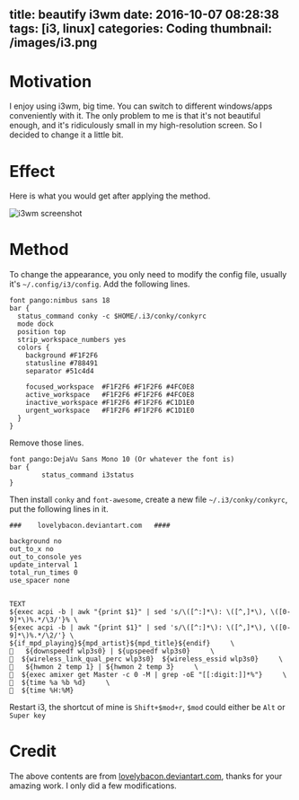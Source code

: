 title: beautify i3wm
date: 2016-10-07 08:28:38
tags: [i3, linux]
categories: Coding
thumbnail: /images/i3.png
---

# Motivation
I enjoy using i3wm, big time. You can switch to different windows/apps conveniently with it. The only problem to me is that it's not beautiful enough, and it's ridiculously small in my high-resolution screen. So I decided to change it a little bit.

# Effect
Here is what you would get after applying the method.

![i3wm screenshot](/images/i3wm_screenshot.png)

# Method
To change the appearance, you only need to modify the config file, usually it's `~/.config/i3/config`. Add the following lines.

```
font pango:nimbus sans 18
bar {
  status_command conky -c $HOME/.i3/conky/conkyrc
  mode dock
  position top
  strip_workspace_numbers yes
  colors {
    background #F1F2F6
    statusline #788491
    separator #51c4d4

    focused_workspace  #F1F2F6 #F1F2F6 #4FC0E8
    active_workspace   #F1F2F6 #F1F2F6 #4FC0E8
    inactive_workspace #F1F2F6 #F1F2F6 #C1D1E0
    urgent_workspace   #F1F2F6 #F1F2F6 #C1D1E0
  }
}
```

Remove those lines.

```
font pango:DejaVu Sans Mono 10 (Or whatever the font is)
bar {
        status_command i3status
}
```

Then install `conky` and `font-awesome`, create a new file `~/.i3/conky/conkyrc`, put the following lines in it.

```
###    lovelybacon.deviantart.com   ####

background no
out_to_x no
out_to_console yes
update_interval 1
total_run_times 0
use_spacer none


TEXT
${exec acpi -b | awk "{print $1}" | sed 's/\([^:]*\): \([^,]*\), \([0-9]*\)%.*/\3/'}% \
${exec acpi -b | awk "{print $1}" | sed 's/\([^:]*\): \([^,]*\), \([0-9]*\)%.*/\2/'} \
${if_mpd_playing}${mpd_artist}${mpd_title}${endif}     \
   ${downspeedf wlp3s0} | ${upspeedf wlp3s0}     \
  ${wireless_link_qual_perc wlp3s0}  ${wireless_essid wlp3s0}     \
   ${hwmon 2 temp 1} | ${hwmon 2 temp 3}     \
  ${exec amixer get Master -c 0 -M | grep -oE "[[:digit:]]*%"}     \
  ${time %a %b %d}     \
  ${time %H:%M}   
```

Restart i3, the shortcut of mine is `Shift+$mod+r`, `$mod` could either be `Alt` or `Super key`

# Credit
The above contents are from [lovelybacon.deviantart.com](http://lovelybacon.deviantart.com/art/i3bar-icons-white-edition-575375105), thanks for your amazing work. I only did a few modifications.
